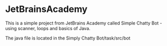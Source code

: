 # JetBrainsAcademy
This is a simple project from JetBrains Academy called Simple Chatty Bot - using scanner, loops and basics of Java.

The java file is located in the Simply Chatty Bot/task/src/bot
